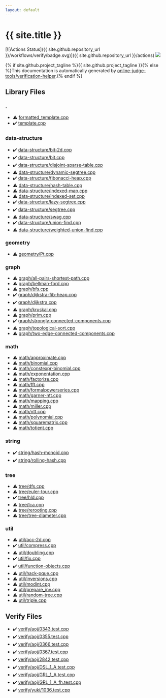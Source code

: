 ```yaml
---
layout: default
---
```


<!-- mathjax config similar to math.stackexchange -->
<script type="text/javascript" async
  src="https://cdnjs.cloudflare.com/ajax/libs/mathjax/2.7.5/MathJax.js?config=TeX-MML-AM_CHTML">
</script>
<script type="text/x-mathjax-config">
  MathJax.Hub.Config({
    TeX: { equationNumbers: { autoNumber: "AMS" }},
    tex2jax: {
      inlineMath: [ ['$','$'] ],
      processEscapes: true
    },
    "HTML-CSS": { matchFontHeight: false },
    displayAlign: "left",
    displayIndent: "2em"
  });
</script>

<script type="text/javascript" src="https://cdnjs.cloudflare.com/ajax/libs/jquery/3.4.1/jquery.min.js"></script>
<script src="https://cdn.jsdelivr.net/npm/jquery-balloon-js@1.1.2/jquery.balloon.min.js" integrity="sha256-ZEYs9VrgAeNuPvs15E39OsyOJaIkXEEt10fzxJ20+2I=" crossorigin="anonymous"></script>
<script type="text/javascript" src="assets/js/copy-button.js"></script>
<link rel="stylesheet" href="assets/css/copy-button.css" />


# {{ site.title }}

[![Actions Status]({{ site.github.repository_url }}/workflows/verify/badge.svg)]({{ site.github.repository_url }}/actions)
<a href="{{ site.github.repository_url }}"><img src="https://img.shields.io/github/last-commit/{{ site.github.owner_name }}/{{ site.github.repository_name }}" /></a>

{% if site.github.project_tagline %}{{ site.github.project_tagline }}{% else %}This documentation is automatically generated by <a href="https://github.com/online-judge-tools/verification-helper">online-judge-tools/verification-helper</a>.{% endif %}

## Library Files

<div id="5058f1af8388633f609cadb75a75dc9d"></div>

### .

* :warning: <a href="library/formatted_template.cpp.html">formatted_template.cpp</a>
* :heavy_check_mark: <a href="library/template.cpp.html">template.cpp</a>


<div id="36397fe12f935090ad150c6ce0c258d4"></div>

### data-structure

* :heavy_check_mark: <a href="library/data-structure/bit-2d.cpp.html">data-structure/bit-2d.cpp</a>
* :heavy_check_mark: <a href="library/data-structure/bit.cpp.html">data-structure/bit.cpp</a>
* :heavy_check_mark: <a href="library/data-structure/disjoint-sparse-table.cpp.html">data-structure/disjoint-sparse-table.cpp</a>
* :warning: <a href="library/data-structure/dynamic-segtree.cpp.html">data-structure/dynamic-segtree.cpp</a>
* :heavy_check_mark: <a href="library/data-structure/fibonacci-heap.cpp.html">data-structure/fibonacci-heap.cpp</a>
* :warning: <a href="library/data-structure/hash-table.cpp.html">data-structure/hash-table.cpp</a>
* :warning: <a href="library/data-structure/indexed-map.cpp.html">data-structure/indexed-map.cpp</a>
* :warning: <a href="library/data-structure/indexed-set.cpp.html">data-structure/indexed-set.cpp</a>
* :heavy_check_mark: <a href="library/data-structure/lazy-segtree.cpp.html">data-structure/lazy-segtree.cpp</a>
* :heavy_check_mark: <a href="library/data-structure/segtree.cpp.html">data-structure/segtree.cpp</a>
* :warning: <a href="library/data-structure/swag.cpp.html">data-structure/swag.cpp</a>
* :heavy_check_mark: <a href="library/data-structure/union-find.cpp.html">data-structure/union-find.cpp</a>
* :warning: <a href="library/data-structure/weighted-union-find.cpp.html">data-structure/weighted-union-find.cpp</a>


<div id="ed7daeb157cd9b31e53896ad3c771a26"></div>

### geometry

* :warning: <a href="library/geometry/Pt.cpp.html">geometry/Pt.cpp</a>


<div id="f8b0b924ebd7046dbfa85a856e4682c8"></div>

### graph

* :warning: <a href="library/graph/all-pairs-shortest-path.cpp.html">graph/all-pairs-shortest-path.cpp</a>
* :warning: <a href="library/graph/bellman-ford.cpp.html">graph/bellman-ford.cpp</a>
* :warning: <a href="library/graph/bfs.cpp.html">graph/bfs.cpp</a>
* :heavy_check_mark: <a href="library/graph/dijkstra-fib-heap.cpp.html">graph/dijkstra-fib-heap.cpp</a>
* :heavy_check_mark: <a href="library/graph/dijkstra.cpp.html">graph/dijkstra.cpp</a>
* :warning: <a href="library/graph/kruskal.cpp.html">graph/kruskal.cpp</a>
* :warning: <a href="library/graph/prim.cpp.html">graph/prim.cpp</a>
* :heavy_check_mark: <a href="library/graph/strongly-connected-components.cpp.html">graph/strongly-connected-components.cpp</a>
* :warning: <a href="library/graph/topological-sort.cpp.html">graph/topological-sort.cpp</a>
* :warning: <a href="library/graph/two-edge-connected-components.cpp.html">graph/two-edge-connected-components.cpp</a>


<div id="7e676e9e663beb40fd133f5ee24487c2"></div>

### math

* :warning: <a href="library/math/approximate.cpp.html">math/approximate.cpp</a>
* :warning: <a href="library/math/binomial.cpp.html">math/binomial.cpp</a>
* :warning: <a href="library/math/constexpr-binomial.cpp.html">math/constexpr-binomial.cpp</a>
* :warning: <a href="library/math/exponentation.cpp.html">math/exponentation.cpp</a>
* :warning: <a href="library/math/factorize.cpp.html">math/factorize.cpp</a>
* :warning: <a href="library/math/fft.cpp.html">math/fft.cpp</a>
* :warning: <a href="library/math/formalpowerseries.cpp.html">math/formalpowerseries.cpp</a>
* :warning: <a href="library/math/garner-ntt.cpp.html">math/garner-ntt.cpp</a>
* :warning: <a href="library/math/mapping.cpp.html">math/mapping.cpp</a>
* :warning: <a href="library/math/miller.cpp.html">math/miller.cpp</a>
* :warning: <a href="library/math/ntt.cpp.html">math/ntt.cpp</a>
* :warning: <a href="library/math/polynomial.cpp.html">math/polynomial.cpp</a>
* :warning: <a href="library/math/squarematrix.cpp.html">math/squarematrix.cpp</a>
* :warning: <a href="library/math/totient.cpp.html">math/totient.cpp</a>


<div id="b45cffe084dd3d20d928bee85e7b0f21"></div>

### string

* :heavy_check_mark: <a href="library/string/hash-monoid.cpp.html">string/hash-monoid.cpp</a>
* :heavy_check_mark: <a href="library/string/rolling-hash.cpp.html">string/rolling-hash.cpp</a>


<div id="c0af77cf8294ff93a5cdb2963ca9f038"></div>

### tree

* :warning: <a href="library/tree/dfs.cpp.html">tree/dfs.cpp</a>
* :warning: <a href="library/tree/euler-tour.cpp.html">tree/euler-tour.cpp</a>
* :heavy_check_mark: <a href="library/tree/hld.cpp.html">tree/hld.cpp</a>
* :warning: <a href="library/tree/lca.cpp.html">tree/lca.cpp</a>
* :warning: <a href="library/tree/rerooting.cpp.html">tree/rerooting.cpp</a>
* :warning: <a href="library/tree/tree-diameter.cpp.html">tree/tree-diameter.cpp</a>


<div id="05c7e24700502a079cdd88012b5a76d3"></div>

### util

* :warning: <a href="library/util/acc-2d.cpp.html">util/acc-2d.cpp</a>
* :heavy_check_mark: <a href="library/util/compress.cpp.html">util/compress.cpp</a>
* :warning: <a href="library/util/doubling.cpp.html">util/doubling.cpp</a>
* :heavy_check_mark: <a href="library/util/fix.cpp.html">util/fix.cpp</a>
* :heavy_check_mark: <a href="library/util/function-objects.cpp.html">util/function-objects.cpp</a>
* :warning: <a href="library/util/hack-pque.cpp.html">util/hack-pque.cpp</a>
* :warning: <a href="library/util/inversions.cpp.html">util/inversions.cpp</a>
* :warning: <a href="library/util/modint.cpp.html">util/modint.cpp</a>
* :warning: <a href="library/util/prepare_inv.cpp.html">util/prepare_inv.cpp</a>
* :warning: <a href="library/util/random-tree.cpp.html">util/random-tree.cpp</a>
* :warning: <a href="library/util/triple.cpp.html">util/triple.cpp</a>


## Verify Files

* :heavy_check_mark: <a href="verify/verify/aoj/0343.test.cpp.html">verify/aoj/0343.test.cpp</a>
* :heavy_check_mark: <a href="verify/verify/aoj/0355.test.cpp.html">verify/aoj/0355.test.cpp</a>
* :heavy_check_mark: <a href="verify/verify/aoj/0366.test.cpp.html">verify/aoj/0366.test.cpp</a>
* :heavy_check_mark: <a href="verify/verify/aoj/0367.test.cpp.html">verify/aoj/0367.test.cpp</a>
* :heavy_check_mark: <a href="verify/verify/aoj/2842.test.cpp.html">verify/aoj/2842.test.cpp</a>
* :heavy_check_mark: <a href="verify/verify/aoj/DSL_1_A.test.cpp.html">verify/aoj/DSL_1_A.test.cpp</a>
* :heavy_check_mark: <a href="verify/verify/aoj/GRL_1_A.test.cpp.html">verify/aoj/GRL_1_A.test.cpp</a>
* :heavy_check_mark: <a href="verify/verify/aoj/GRL_1_A_fh.test.cpp.html">verify/aoj/GRL_1_A_fh.test.cpp</a>
* :heavy_check_mark: <a href="verify/verify/yuki/1036.test.cpp.html">verify/yuki/1036.test.cpp</a>


